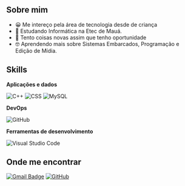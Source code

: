 
## Sobre mim

- 😀 Me intereço pela área de tecnologia desde de criança
- 🧠 Estudando Informática na Etec de Mauá.
- 🤔 Tento coisas novas assim que tenho oportunidade
- 🤓 Aprendendo mais sobre Sistemas Embarcados, Programação e Edição de Mídia.

## Skills

**Aplicações e dados**

![C++](https://img.shields.io/badge/-C++-333333?style=flat&logo=C%2B%2B&logoColor=00599C)
![CSS](https://img.shields.io/badge/-CSS-333333?style=flat&logo=CSS3&logoColor=1572B6)
![MySQL](https://img.shields.io/badge/-MySQL-333333?style=flat&logo=mysql)


**DevOps**

![GitHub](https://img.shields.io/badge/-GitHub-333333?style=flat&logo=github)

**Ferramentas de desenvolvimento**

![Visual Studio Code](https://img.shields.io/badge/-Visual%20Studio%20Code-333333?style=flat&logo=visual-studio-code&logoColor=007ACC)

## Onde me encontrar

[![Gmail Badge](https://img.shields.io/badge/-seuemail@email.com-006bed?style=flat-square&logo=Gmail&logoColor=white&link=mailto:thi_ramalhoalves@outlook.com)](mailto:thi_ramalhoalves@outlook.com)
[![GitHub](https://img.shields.io/github/followers/iuricode?label=follow&style=social)](https://github.com/TH14G0-779)
